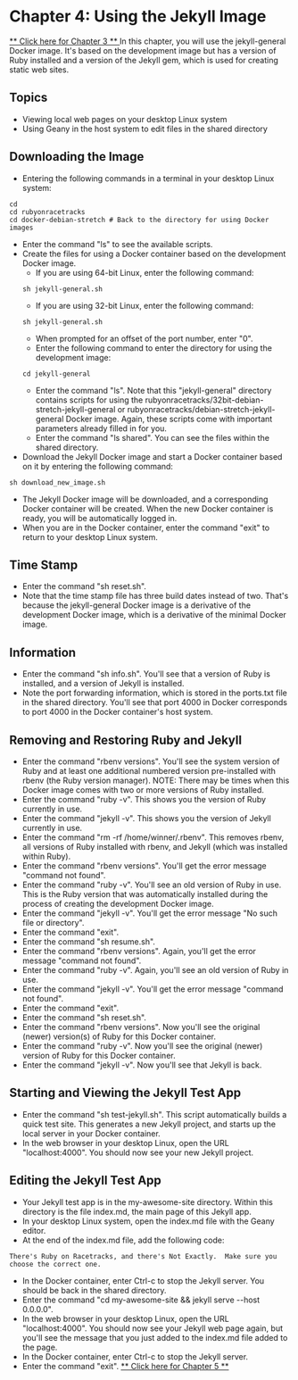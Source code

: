 # Chapter 4: Using the Jekyll Image
[** Click here for Chapter 3 ** ](https://github.com/rubyonracetracks/tutorial-docker-stretch/blob/master/03-use_dev_image.md)
In this chapter, you will use the jekyll-general Docker image.  It's based on the development image but has a version of Ruby installed and a version of the Jekyll gem, which is used for creating static web sites.

## Topics
* Viewing local web pages on your desktop Linux system
* Using Geany in the host system to edit files in the shared directory

## Downloading the Image
* Entering the following commands in a terminal in your desktop Linux system:
```
cd
cd rubyonracetracks
cd docker-debian-stretch # Back to the directory for using Docker images
```
* Enter the command "ls" to see the available scripts.
* Create the files for using a Docker container based on the development Docker image.
  * If you are using 64-bit Linux, enter the following command:
  ```
  sh jekyll-general.sh
  ```
  * If you are using 32-bit Linux, enter the following command:
  ```
  sh jekyll-general.sh
  ```
  * When prompted for an offset of the port number, enter "0".
  * Enter the following command to enter the directory for using the development image:
  ```
  cd jekyll-general
  ```
  * Enter the command "ls".  Note that this "jekyll-general" directory contains scripts for using the rubyonracetracks/32bit-debian-stretch-jekyll-general or rubyonracetracks/debian-stretch-jekyll-general Docker image.  Again, these scripts come with important parameters already filled in for you.
  * Enter the command "ls shared".  You can see the files within the shared directory.
* Download the Jekyll Docker image and start a Docker container based on it by entering the following command:
```
sh download_new_image.sh
```
* The Jekyll Docker image will be downloaded, and a corresponding Docker container will be created. When the new Docker container is ready, you will be automatically logged in.
* When you are in the Docker container, enter the command "exit" to return to your desktop Linux system.

## Time Stamp
* Enter the command "sh reset.sh".
* Note that the time stamp file has three build dates instead of two.  That's because the jekyll-general Docker image is a derivative of the development Docker image, which is a derivative of the minimal Docker image.

## Information
* Enter the command "sh info.sh".  You'll see that a version of Ruby is installed, and a version of Jekyll is installed.
* Note the port forwarding information, which is stored in the ports.txt file in the shared directory.  You'll see that port 4000 in Docker corresponds to port 4000 in the Docker container's host system.

## Removing and Restoring Ruby and Jekyll
* Enter the command "rbenv versions".  You'll see the system version of Ruby and at least one additional numbered version pre-installed with rbenv (the Ruby version manager).  NOTE: There may be times when this Docker image comes with two or more versions of Ruby installed.
* Enter the command "ruby -v".  This shows you the version of Ruby currently in use.
* Enter the command "jekyll -v".  This shows you the version of Jekyll currently in use.
* Enter the command "rm -rf /home/winner/.rbenv".  This removes rbenv, all versions of Ruby installed with rbenv, and Jekyll (which was installed within Ruby).
* Enter the command "rbenv versions".  You'll get the error message "command not found".
* Enter the command "ruby -v".  You'll see an old version of Ruby in use.  This is the Ruby version that was automatically installed during the process of creating the development Docker image.
* Enter the command "jekyll -v".  You'll get the error message "No such file or directory".
* Enter the command "exit".
* Enter the command "sh resume.sh".
* Enter the command "rbenv versions".  Again, you'll get the error message "command not found".
* Enter the command "ruby -v".  Again, you'll see an old version of Ruby in use.
* Enter the command "jekyll -v".  You'll get the error message "command not found".
* Enter the command "exit".
* Enter the command "sh reset.sh".
* Enter the command "rbenv versions".  Now you'll see the original (newer) version(s) of Ruby for this Docker container.
* Enter the command "ruby -v".  Now you'll see the original (newer) version of Ruby for this Docker container.
* Enter the command "jekyll -v".  Now you'll see that Jekyll is back.

## Starting and Viewing the Jekyll Test App
* Enter the command "sh test-jekyll.sh".  This script automatically builds a quick test site.  This generates a new Jekyll project, and starts up the local server in your Docker container.
* In the web browser in your desktop Linux, open the URL "localhost:4000".  You should now see your new Jekyll project.

## Editing the Jekyll Test App
* Your Jekyll test app is in the my-awesome-site directory.  Within this directory is the file index.md, the main page of this Jekyll app.
* In your desktop Linux system, open the index.md file with the Geany editor.
* At the end of the index.md file, add the following code:
```
There's Ruby on Racetracks, and there's Not Exactly.  Make sure you choose the correct one.
```
* In the Docker container, enter Ctrl-c to stop the Jekyll server.  You should be back in the shared directory.
* Enter the command "cd my-awesome-site && jekyll serve --host 0.0.0.0".
* In the web browser in your desktop Linux, open the URL "localhost:4000".  You should now see your Jekyll web page again, but you'll see the message that you just added to the index.md file added to the page.
* In the Docker container, enter Ctrl-c to stop the Jekyll server.
* Enter the command "exit".
[** Click here for Chapter 5 ** ](https://github.com/rubyonracetracks/tutorial-docker-stretch/blob/master/05-use_rails_image.md)
